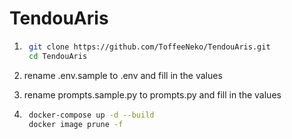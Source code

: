 # TendouAris

1. ``` bash
    git clone https://github.com/ToffeeNeko/TendouAris.git
    cd TendouAris 
   ```

2. rename .env.sample to .env and fill in the values
3. rename prompts.sample.py to prompts.py and fill in the values

4. ``` bash
    docker-compose up -d --build
    docker image prune -f
   ```
